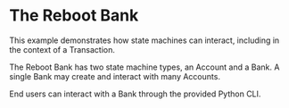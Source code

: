 # The Reboot Bank

This example demonstrates how state machines can interact, including in the
context of a Transaction.

The Reboot Bank has two state machine types, an Account and a Bank. A single
Bank may create and interact with many Accounts.

End users can interact with a Bank through the provided Python CLI.
